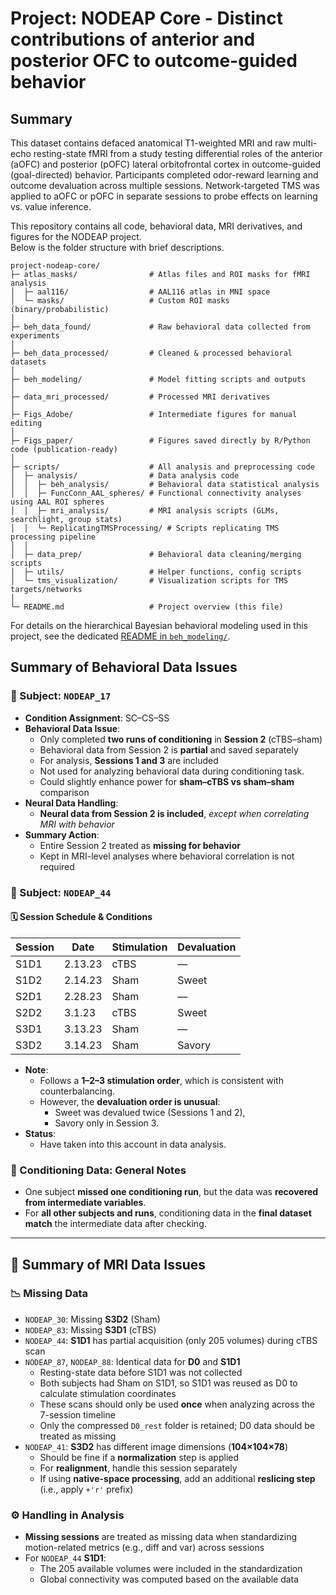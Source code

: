 # Project: NODEAP Core - Distinct contributions of anterior and posterior OFC to outcome-guided behavior

## **Summary**  
This dataset contains defaced anatomical T1-weighted MRI and raw multi-echo resting-state fMRI from a study testing differential roles of the anterior (aOFC) and posterior (pOFC) lateral orbitofrontal cortex in outcome-guided (goal-directed) behavior. Participants completed odor-reward learning and outcome devaluation across multiple sessions. Network-targeted TMS was applied to aOFC or pOFC in separate sessions to probe effects on learning vs. value inference.

This repository contains all code, behavioral data, MRI derivatives, and figures for the NODEAP project.  
Below is the folder structure with brief descriptions.


```
project-nodeap-core/
├─ atlas_masks/                # Atlas files and ROI masks for fMRI analysis
│  ├─ aal116/                  # AAL116 atlas in MNI space
│  └─ masks/                   # Custom ROI masks (binary/probabilistic)
│
├─ beh_data_found/             # Raw behavioral data collected from experiments
│
├─ beh_data_processed/         # Cleaned & processed behavioral datasets
│
├─ beh_modeling/               # Model fitting scripts and outputs 
│
├─ data_mri_processed/         # Processed MRI derivatives
│
├─ Figs_Adobe/                 # Intermediate figures for manual editing
│
├─ Figs_paper/                 # Figures saved directly by R/Python code (publication-ready)
│
├─ scripts/                    # All analysis and preprocessing code
│  ├─ analysis/                # Data analysis code
│  │  ├─ beh_analysis/         # Behavioral data statistical analysis
│  │  ├─ FuncConn_AAL_spheres/ # Functional connectivity analyses using AAL ROI spheres
│  │  ├─ mri_analysis/         # MRI analysis scripts (GLMs, searchlight, group stats)
│  │  └─ ReplicatingTMSProcessing/ # Scripts replicating TMS processing pipeline
│  │
│  ├─ data_prep/               # Behavioral data cleaning/merging scripts
│  ├─ utils/                   # Helper functions, config scripts
│  └─ tms_visualization/       # Visualization scripts for TMS targets/networks
│
└─ README.md                   # Project overview (this file)
```

For details on the hierarchical Bayesian behavioral modeling used in this project, see the dedicated [README in `beh_modeling/`](./beh_modeling/README.md).

## Summary of Behavioral Data Issues
 
### 📌 Subject: `NODEAP_17`

- **Condition Assignment**: SC–CS–SS  
- **Behavioral Data Issue**:
  - Only completed **two runs of conditioning** in **Session 2** (cTBS–sham)
  - Behavioral data from Session 2 is **partial** and saved separately
  - For analysis, **Sessions 1 and 3** are included
  - Not used for analyzing behavioral data during conditioning task.
  - Could slightly enhance power for **sham–cTBS vs sham–sham** comparison
- **Neural Data Handling**:
  - **Neural data from Session 2 is included**, *except when correlating MRI with behavior*
- **Summary Action**:
  - Entire Session 2 treated as **missing for behavior**
  - Kept in MRI-level analyses where behavioral correlation is not required


### 📌 Subject: `NODEAP_44`

#### 🗓️ Session Schedule & Conditions

| Session | Date       | Stimulation | Devaluation       |
|---------|------------|-------------|-------------------|
| S1D1    | 2.13.23    | cTBS        | —                 |
| S1D2    | 2.14.23    | Sham        | Sweet             |
| S2D1    | 2.28.23    | Sham        | —                 |
| S2D2    | 3.1.23     | cTBS        | Sweet             |
| S3D1    | 3.13.23    | Sham        | —                 |
| S3D2    | 3.14.23    | Sham        | Savory            |

- **Note**:
  - Follows a **1–2–3 stimulation order**, which is consistent with counterbalancing.
  - However, the **devaluation order is unusual**:
    - Sweet was devalued twice (Sessions 1 and 2),
    - Savory only in Session 3.
- **Status**:
  - Have taken into this account in data analysis.

### 🧪 Conditioning Data: General Notes

- One subject **missed one conditioning run**, but the data was **recovered from intermediate variables**.
- For **all other subjects and runs**, conditioning data in the **final dataset match** the intermediate data after checking.

---

## 🧲 Summary of MRI Data Issues

### 📉 Missing Data

- `NODEAP_30`: Missing **S3D2** (Sham)
- `NODEAP_83`: Missing **S3D1** (cTBS)
- `NODEAP_44`: **S1D1** has partial acquisition (only 205 volumes) during cTBS scan
- `NODEAP_87`, `NODEAP_88`: Identical data for **D0** and **S1D1**
  - Resting-state data before S1D1 was not collected
  - Both subjects had Sham on S1D1, so S1D1 was reused as D0 to calculate stimulation coordinates
  - These scans should only be used **once** when analyzing across the 7-session timeline
  - Only the compressed `D0_rest` folder is retained; D0 data should be treated as missing
- `NODEAP_41`: **S3D2** has different image dimensions (**104×104×78**)
  - Should be fine if a **normalization** step is applied
  - For **realignment**, handle this session separately
  - If using **native-space processing**, add an additional **reslicing step** (i.e., apply `+'r'` prefix)

### ⚙️ Handling in Analysis

- **Missing sessions** are treated as missing data when standardizing motion-related metrics (e.g., diff and var) across sessions
- For `NODEAP_44` **S1D1**:
  - The 205 available volumes were included in the standardization
  - Global connectivity was computed based on the available data

